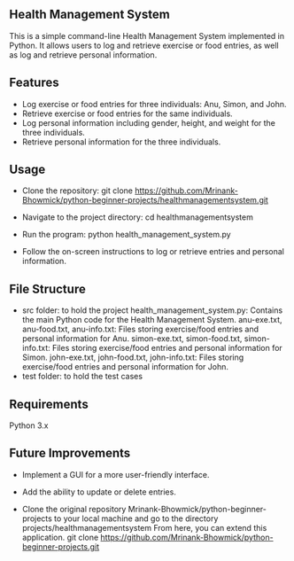 ##       Health Management System
This is a simple command-line Health Management System implemented in Python. It allows users to log and retrieve exercise or food entries, as well as log and retrieve personal information.

## Features
- Log exercise or food entries for three individuals: Anu, Simon, and John.
- Retrieve exercise or food entries for the same individuals.
- Log personal information including gender, height, and weight for the three individuals.
- Retrieve personal information for the three individuals.
## Usage
- Clone the repository:
  git clone https://github.com/Mrinank-Bhowmick/python-beginner-projects/healthmanagementsystem.git

- Navigate to the project directory:
  cd healthmanagementsystem

- Run the program:
  python health_management_system.py
- Follow the on-screen instructions to log or retrieve entries and personal information.

## File Structure
- src folder: to hold the project
  health_management_system.py: Contains the main Python code for the Health Management System.
  anu-exe.txt, anu-food.txt, anu-info.txt: Files storing exercise/food entries and personal information for Anu.
  simon-exe.txt, simon-food.txt, simon-info.txt: Files storing exercise/food entries and personal information for Simon.
  john-exe.txt, john-food.txt, john-info.txt: Files storing exercise/food entries and personal information for John.
- test folder: to hold the test cases

## Requirements
  Python 3.x

## Future Improvements
- Implement a GUI for a more user-friendly interface.
- Add the ability to update or delete entries.

- Clone the original repository Mrinank-Bhowmick/python-beginner-projects
  to your local machine and go to the directory projects/healthmanagementsystem From here, you can extend this application.
  git clone https://github.com/Mrinank-Bhowmick/python-beginner-projects.git